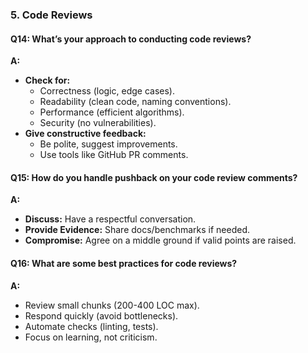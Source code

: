 
### **5. Code Reviews**  
#### **Q14: What’s your approach to conducting code reviews?**  
**A:**  
- **Check for:**  
  - Correctness (logic, edge cases).  
  - Readability (clean code, naming conventions).  
  - Performance (efficient algorithms).  
  - Security (no vulnerabilities).  
- **Give constructive feedback:**  
  - Be polite, suggest improvements.  
  - Use tools like GitHub PR comments.  

#### **Q15: How do you handle pushback on your code review comments?**  
**A:**  
- **Discuss:** Have a respectful conversation.  
- **Provide Evidence:** Share docs/benchmarks if needed.  
- **Compromise:** Agree on a middle ground if valid points are raised.  

#### **Q16: What are some best practices for code reviews?**  
**A:**  
- Review small chunks (200-400 LOC max).  
- Respond quickly (avoid bottlenecks).  
- Automate checks (linting, tests).  
- Focus on learning, not criticism.  